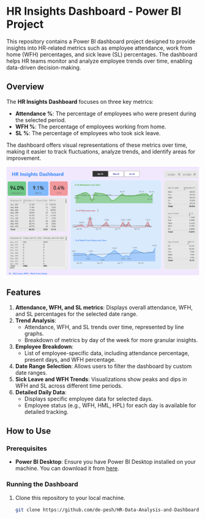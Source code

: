 # HR Insights Dashboard - Power BI Project

This repository contains a Power BI dashboard project designed to provide insights into HR-related metrics such as employee attendance, work from home (WFH) percentages, and sick leave (SL) percentages. The dashboard helps HR teams monitor and analyze employee trends over time, enabling data-driven decision-making.

## Overview

The **HR Insights Dashboard** focuses on three key metrics:

- **Attendance %**: The percentage of employees who were present during the selected period.
- **WFH %**: The percentage of employees working from home.
- **SL %**: The percentage of employees who took sick leave.

The dashboard offers visual representations of these metrics over time, making it easier to track fluctuations, analyze trends, and identify areas for improvement.

![Dashboard Overview](./dashboard.png)

## Features

1. **Attendance, WFH, and SL metrics**: Displays overall attendance, WFH, and SL percentages for the selected date range.
2. **Trend Analysis**:
   - Attendance, WFH, and SL trends over time, represented by line graphs.
   - Breakdown of metrics by day of the week for more granular insights.
3. **Employee Breakdown**:
   - List of employee-specific data, including attendance percentage, present days, and WFH percentage.
4. **Date Range Selection**: Allows users to filter the dashboard by custom date ranges.
5. **Sick Leave and WFH Trends**: Visualizations show peaks and dips in WFH and SL across different time periods.
6. **Detailed Daily Data**:
   - Displays specific employee data for selected days.
   - Employee status (e.g., WFH, HML, HPL) for each day is available for detailed tracking.

## How to Use

### Prerequisites

- **Power BI Desktop**: Ensure you have Power BI Desktop installed on your machine. You can download it from [here](https://powerbi.microsoft.com/desktop).

### Running the Dashboard

1. Clone this repository to your local machine.
   ```bash
   git clone https://github.com/de-pesh/HR-Data-Analysis-and-Dashboard.git
